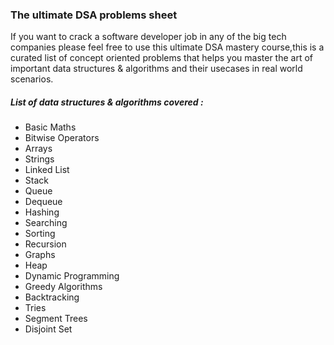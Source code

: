 <h3>The ultimate DSA problems sheet</h3>
<p>If you want to crack a software developer job in any of the big tech companies please feel free to use this ultimate DSA mastery course,this is a curated list of concept oriented problems
that helps you master the art of important data structures & algorithms and their usecases in real world scenarios.</p>
<h5>List of data structures & algorithms covered : </h5>
<ul>
  <li>Basic Maths</li>
  <li>Bitwise Operators</li>
  <li>Arrays</li>
  <li>Strings</li>
  <li>Linked List</li>
  <li>Stack</li>
  <li>Queue</li>
  <li>Dequeue</li>
  <li>Hashing</li>
  <li>Searching</li>
  <li>Sorting</li>
  <li>Recursion</li>
  <li>Graphs</li>
  <li>Heap</li>
  <li>Dynamic Programming</li>
  <li>Greedy Algorithms</li> 
  <li>Backtracking</li>
  <li>Tries</li>
  <li>Segment Trees</li>
  <li>Disjoint Set</li>
</ul>
